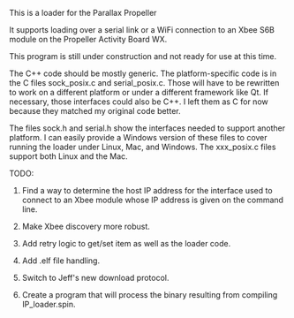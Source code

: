 This is a loader for the Parallax Propeller

It supports loading over a serial link or a WiFi connection to an Xbee S6B module on the
Propeller Activity Board WX.

This program is still under construction and not ready for use at this time.

The C++ code should be mostly generic. The platform-specific code is in the C files
sock_posix.c and serial_posix.c. Those will have to be rewritten to work on a different
platform or under a different framework like Qt. If necessary, those interfaces could
also be C++. I left them as C for now because they matched my original code better.

The files sock.h and serial.h show the interfaces needed to support another platform.
I can easily provide a Windows version of these files to cover running the loader
under Linux, Mac, and Windows. The xxx_posix.c files support both Linux and the Mac.

TODO:

1) Find a way to determine the host IP address for the interface used to connect to an
   Xbee module whose IP address is given on the command line.
   
2) Make Xbee discovery more robust.

3) Add retry logic to get/set item as well as the loader code.

4) Add .elf file handling.

5) Switch to Jeff's new download protocol.

6) Create a program that will process the binary resulting from compiling IP_loader.spin.
